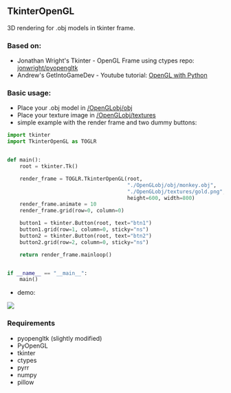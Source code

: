 ## TkinterOpenGL
3D rendering for .obj models in tkinter frame.

### Based on:
- Jonathan Wright's Tkinter - OpenGL Frame using ctypes repo: [jonwright/pyopengltk](https://github.com/jonwright/pyopengltk)
- Andrew's GetIntoGameDev - Youtube tutorial: [OpenGL with Python](https://youtu.be/LCK1qdp_HhQ?list=PLn3eTxaOtL2PDnEVNwOgZFm5xYPr4dUoR)

### Basic usage:
- Place your .obj model in [/OpenGLobj/obj](/OpenGLobj/obj)
- Place your texture image in [/OpenGLobj/textures](/OpenGLobj/textures)
- simple example with the render frame and two dummy buttons:

```python
import tkinter
import TkinterOpenGL as TOGLR


def main():
    root = tkinter.Tk()

    render_frame = TOGLR.TkinterOpenGL(root,
                                       "./OpenGLobj/obj/monkey.obj",
                                       "./OpenGLobj/textures/gold.png",
                                       height=600, width=800)
    render_frame.animate = 10
    render_frame.grid(row=0, column=0)

    button1 = tkinter.Button(root, text="btn1")
    button1.grid(row=1, column=0, sticky="ns")
    button2 = tkinter.Button(root, text="btn2")
    button2.grid(row=2, column=0, sticky="ns")

    return render_frame.mainloop()


if __name__ == "__main__":
    main()
```
- demo:
<img src="images/demo.gif">

### Requirements
- pyopengltk (slightly modified)
- PyOpenGL
- tkinter
- ctypes
- pyrr
- numpy
- pillow



